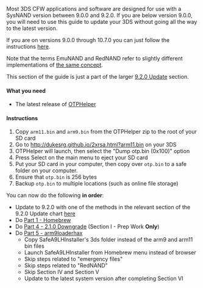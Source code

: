 Most 3DS CFW applications and software are designed for use with a SysNAND version between 9.0.0 and 9.2.0. If you are below version 9.0.0, you will need to use this guide to update your 3DS without going all the way to the latest version.    

If you are on versions 9.0.0 through 10.7.0 you can just follow the instructions [here](https://github.com/Plailect/Guide/wiki/Get-Started).

Note that the terms EmuNAND and RedNAND refer to slightly different implementations of [the same concept](http://3dbrew.org/wiki/NAND_Redirection).

This section of the guide is just a part of the larger [9.2.0 Update](https://github.com/Plailect/Guide/wiki/9.2.0-Update) section.

#### What you need

* The latest release of [OTPHelper](https://github.com/d0k3/OTPHelper/releases/)

#### Instructions
1. Copy `arm11.bin` and `arm9.bin` from the OTPHelper zip to the root of your SD card
1. Go to http://dukesrg.github.io/2xrsa.html?arm11.bin on your 3DS
2. OTPHelper will launch, then select the "Dump otp.bin (0x100)" option
3. Press Select on the main menu to eject your SD card
4. Put your SD card in your computer, then copy over `otp.bin` to a safe folder on your computer.
5. Ensure that `otp.bin` is 256 bytes
6. Backup `otp.bin` to multiple locations (such as online file storage)

You can now do the following **in order**:
+ Update to 9.2.0 with one of the methods in the relevant section of the 9.2.0 Update chart [here](https://github.com/Plailect/Guide/wiki/9.2.0-Update) 
+ Do [Part 1 - Homebrew](https://github.com/Plailect/Guide/wiki/Part-1-(Homebrew))
+ Do [Part 4 - 2.1.0 Downgrade](https://github.com/Plailect/Guide/wiki/Part-4-(2.1.0-Downgrade)) (Section I - Prep Work **Only**)
+ Do [Part 5 - arm9loaderhax](https://github.com/Plailect/Guide/wiki/Part-5-(arm9loaderhax)) 
    + Copy SafeA9LHInstaller's 3ds folder instead of the arm9 and arm11 bin files
    + Launch SafeA9LHInstaller from Homebrew menu instead of browser
    + Skip steps related to "emergency files"
    + Skip steps related to "RedNAND"
    + Skip Section IV and Section V
    + Update to the latest system version after completing Section VI
